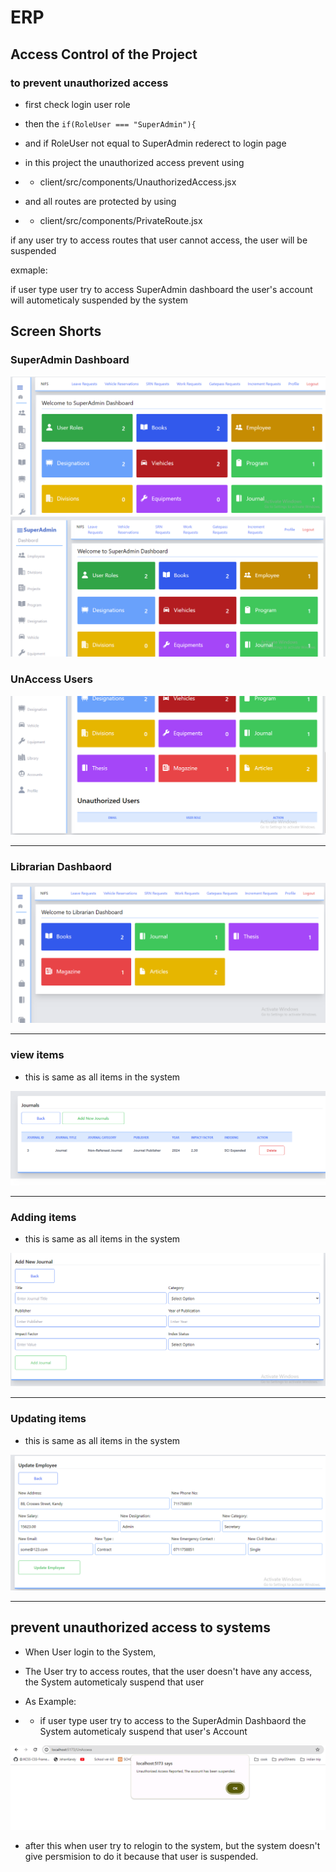 # ERP

## Access Control of the Project

### to prevent unauthorized access

- first check login user role 
- then the 
    `
        if(RoleUser === "SuperAdmin"){
    `
- and if RoleUser not equal to SuperAdmin rederect to login page

- in this project the unauthorized access prevent using

- - client/src/components/UnauthorizedAccess.jsx

- and all routes are protected by using

- - client/src/components/PrivateRoute.jsx

if any user try to access routes that user cannot access, the user will be suspended

exmaple:

if user type user try to access SuperAdmin  dashboard the user's account will autometicaly suspended by the system


## Screen Shorts

### SuperAdmin Dashboard

<img src="https://github.com/BackendExpert/new-erp/blob/master/screenShorts/1SuperAdminDash.PNG">


<img src="https://github.com/BackendExpert/new-erp/blob/master/screenShorts/2%20SuperAdminDash1.PNG">

### UnAccess Users

<img src="https://github.com/BackendExpert/new-erp/blob/master/screenShorts/3%20SuperAdminDashDown.PNG">

<hr>

### Librarian Dashbaord

<img src="https://github.com/BackendExpert/new-erp/blob/master/screenShorts/4%20librarian.PNG">

<hr>

### view items

- this is same as all items in the system

<img src="https://github.com/BackendExpert/new-erp/blob/master/screenShorts/5%20viewingitems%20same%20all%20items.PNG">

<hr>

### Adding items

- this is same as all items in the system

<img src="https://github.com/BackendExpert/new-erp/blob/master/screenShorts/6%20addingItems%20same%20as%20all.PNG">

<hr>

### Updating items

- this is same as all items in the system

<img src="https://github.com/BackendExpert/new-erp/blob/master/screenShorts/7%20Updateitems%20same%20as%20all.PNG">

<hr>

## prevent unauthorized access to systems 

- When User login to the System,

- The User try to access routes, that the user doesn't have any access, the System autometicaly suspend that user

- As Example: 

- - if user type user try to access to the SuperAdmin Dashbaord the System autometicaly suspend that user's Account


<img src="https://github.com/BackendExpert/new-erp/blob/master/screenShorts/8%20unaccess.PNG">

- after this when user try to relogin to the system, but the system doesn't give persmision to do it because that user is suspended.